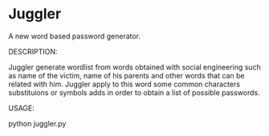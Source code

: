 # Juggler
A new word based password generator.

DESCRIPTION:

Juggler generate wordlist from words obtained with social engineering such as name of the victim, name of his parents and other words that can be related with him. Juggler apply to this word some common characters substituions or symbols adds in order to obtain a list of possible passwords. 

USAGE: 

python juggler.py
